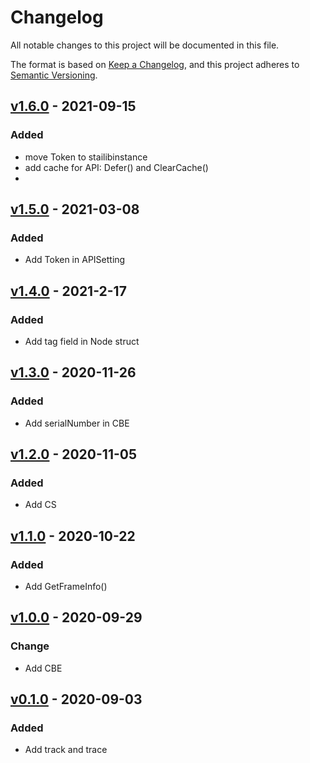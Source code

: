 # Changelog

All notable changes to this project will be documented in this file.

The format is based on [Keep a Changelog](https://keepachangelog.com/en/1.0.0/),
and this project adheres to [Semantic Versioning](https://semver.org/spec/v2.0.0.html).

## [v1.6.0] - 2021-09-15

### Added

-  move Token to stailibinstance
-  add cache for API: Defer() and ClearCache()
-  

## [v1.5.0] - 2021-03-08

### Added

-  Add Token in APISetting


## [v1.4.0] - 2021-2-17

### Added

-  Add tag field in Node struct

## [v1.3.0] - 2020-11-26

### Added

-  Add serialNumber in CBE


## [v1.2.0] - 2020-11-05

### Added

-  Add CS

## [v1.1.0] - 2020-10-22

### Added

-  Add GetFrameInfo()

## [v1.0.0] - 2020-09-29

### Change

- Add CBE

## [v0.1.0] - 2020-09-03

### Added

- Add track and trace


[v1.6.0]: github.com/bigobject-inc/stailib/archive/v1.6.0
[v1.5.0]: github.com/bigobject-inc/stailib/archive/v1.5.0
[v1.4.0]: github.com/bigobject-inc/stailib/archive/v1.4.0
[v1.3.0]: github.com/bigobject-inc/stailib/archive/v1.3.0
[v1.2.0]: github.com/bigobject-inc/stailib/archive/v1.2.0
[v1.1.0]: github.com/bigobject-inc/stailib/archive/v1.1.0
[v1.0.0]: github.com/bigobject-inc/stailib/archive/v1.0.0
[v0.1.0]: github.com/bigobject-inc/stailib/archive/v0.1.0
